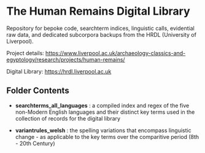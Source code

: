 # The Human Remains Digital Library
Repository for bepoke code, searchterm indices, linguistic calls, evidential raw data, and dedicated subcorpora backups from the HRDL (University of Liverpool).

Project details: https://www.liverpool.ac.uk/archaeology-classics-and-egyptology/research/projects/human-remains/

Digital Library: https://hrdl.liverpool.ac.uk


## Folder Contents
- **searchterms_all_languages** : a compiled index and regex of the five non-Modern English languages and their distinct key terms used in the collection of records for the digital library

- **variantrules_welsh** : the spelling variations that encompass linguistic change - as applicable to the key terms over the comparitive period (8th - 20th Century)
